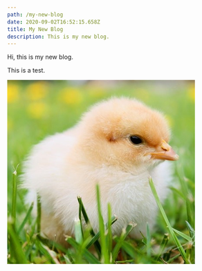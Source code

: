 ```yaml
---
path: /my-new-blog
date: 2020-09-02T16:52:15.658Z
title: My New Blog
description: This is my new blog.
---
```

Hi, this is my new blog.

This is a test.

![baby chick](../assets/profile-temp.jpg "A baby chick")